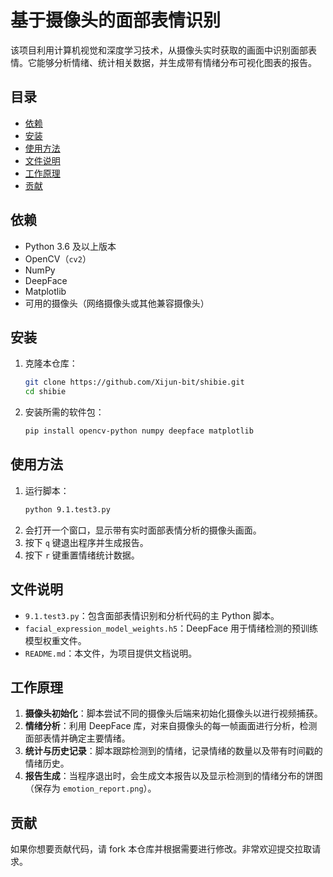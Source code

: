 # 基于摄像头的面部表情识别

该项目利用计算机视觉和深度学习技术，从摄像头实时获取的画面中识别面部表情。它能够分析情绪、统计相关数据，并生成带有情绪分布可视化图表的报告。

## 目录
- [依赖](#依赖)
- [安装](#安装)
- [使用方法](#使用方法)
- [文件说明](#文件说明)
- [工作原理](#工作原理)
- [贡献](#贡献)

## 依赖
- Python 3.6 及以上版本
- OpenCV（`cv2`）
- NumPy
- DeepFace
- Matplotlib
- 可用的摄像头（网络摄像头或其他兼容摄像头）

## 安装
1. 克隆本仓库：
   ```bash
   git clone https://github.com/Xijun-bit/shibie.git
   cd shibie
   ```
2. 安装所需的软件包：
   ```bash
   pip install opencv-python numpy deepface matplotlib
   ```

## 使用方法
1. 运行脚本：
   ```bash
   python 9.1.test3.py
   ```
2. 会打开一个窗口，显示带有实时面部表情分析的摄像头画面。
3. 按下 `q` 键退出程序并生成报告。
4. 按下 `r` 键重置情绪统计数据。

## 文件说明
- `9.1.test3.py`：包含面部表情识别和分析代码的主 Python 脚本。
- `facial_expression_model_weights.h5`：DeepFace 用于情绪检测的预训练模型权重文件。
- `README.md`：本文件，为项目提供文档说明。

## 工作原理
1. **摄像头初始化**：脚本尝试不同的摄像头后端来初始化摄像头以进行视频捕获。
2. **情绪分析**：利用 DeepFace 库，对来自摄像头的每一帧画面进行分析，检测面部表情并确定主要情绪。
3. **统计与历史记录**：脚本跟踪检测到的情绪，记录情绪的数量以及带有时间戳的情绪历史。
4. **报告生成**：当程序退出时，会生成文本报告以及显示检测到的情绪分布的饼图（保存为 `emotion_report.png`）。

## 贡献
如果你想要贡献代码，请 fork 本仓库并根据需要进行修改。非常欢迎提交拉取请求。
